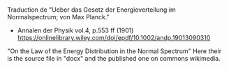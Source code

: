 # 
Traduction de "Ueber das Gesetz der Energieverteilung im Norrnalspectrum;
 von Max Planck."
 - Annalen der Physik vol.4, p.553 ff (1901)
https://onlinelibrary.wiley.com/doi/epdf/10.1002/andp.19013090310

"On the Law of the Energy Distribution in the Normal Spectrum"
Here their is the source file in "docx" and the published one on commons wikimedia.
